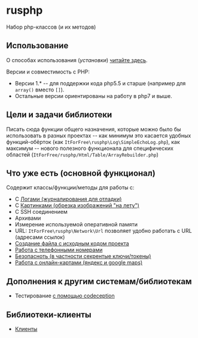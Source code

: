 # rusphp

Набор php-классов (и их методов)

## Использование

О способах использования (*установки*) [читайте здесь](http://fkn.ktu10.com/node/8592).

Версии и совместимость с PHP:
* Версии 1.* -- для поддержки кода php5.5 и старше (например для `array()` вместо `[]`).
* Остальные версии ориентированы на работу в php7 и выше.

## Цели и задачи библиотеки

Писать сюда функции общего назначения, которые можно было бы использовать в разных проектах 
-- как минимум это касается удобных функций-обёрток (как `ItForFree\rusphp\Log\SimpleEchoLog.php`), 
как максимум -- нового полезного функционала для специфических областей (`ItForFree/rusphp/Html/Table/ArrayRebuilder.php`)

## Что уже есть (основной функционал)

Содержит классы/функции/методы для работы c:

* С [Логами (журналирования для отладки)](docs/logging.md)
* С [Картинками (обрезка изображений "на лету")](src/File/Image/README.md)
* C SSH соединением
* Архивами
* Измерение используемой оперативной памяти
* URL: `ItForFree\rusphp\Network\Url` позволяет удобно работать с URL (адресами ссылок)
* [Создание файла c исходным кодом проекта](src/Documentaion/FileCreator/README.md)
* [Работа с телефонными номерами](src/Common/Phone/PhoneNumber/README.md)
* [Безопасноть (в частности секрентые ключи/токены)](src/PHP/Security/README.md)
* [Работа с онлайн-картами (яндекс и google maps)](src/Common/Map/README.md)


## Дополнения к другим системам/библиотекам

* Тестирование [с помощью codeception](docs/codeception.md)

## Библиотеки-клиенты

*  [Клиенты]()


